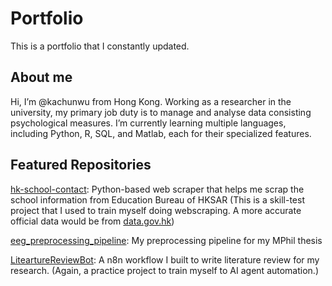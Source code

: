 # Portfolio
This is a portfolio that I constantly updated.

## About me
Hi, I’m @kachunwu from Hong Kong. Working as a researcher in the university, my primary job duty is to manage and analyse data consisting psychological measures. I’m currently learning multiple languages, including Python, R, SQL, and Matlab, each for their specialized features.

## Featured Repositories

[hk-school-contact](https://github.com/kachunwu/hk-school-contact): Python-based web scraper that helps me scrap the school information from Education Bureau of HKSAR
(This is a skill-test project that I used to train myself doing webscraping. A more accurate official data would be from [data.gov.hk](https://data.gov.hk))

[eeg_preprocessing_pipeline](https://github.com/kachunwu/eeg_preprocessing_pipeline): My preprocessing pipeline for my MPhil thesis

[LiteartureReviewBot](https://github.com/kachunwu/n8n-workflow-for-academic/tree/main/workflow/LiteratureReviewBot): A n8n workflow I built to write literature review for my research. (Again, a practice project to train myself to AI agent automation.) 

<!---
kachunwu/kachunwu is a ✨ special ✨ repository because its `README.md` (this file) appears on your GitHub profile.
You can click the Preview link to take a look at your changes.
--->
